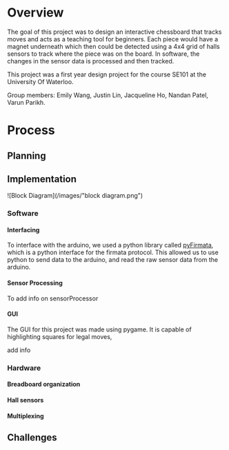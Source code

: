 # Overview

The goal of this project was to design an interactive chessboard that tracks moves and acts as a teaching tool for beginners.
Each piece would have a magnet underneath which then could be detected using a 
4x4 grid of halls sensors to track where the piece was on the board.
In software, the changes in the sensor data is processed and then tracked.

This project was a first year design project for the course SE101 at the University Of Waterloo.

Group members: Emily Wang, Justin Lin, Jacqueline Ho, Nandan Patel, Varun Parikh.

# Process



## Planning


## Implementation

![Block Diagram](/images/"block diagram.png")


### Software

#### Interfacing
To interface with the arduino, we used a python library called 
[pyFirmata](https://github.com/tino/pyFirmata),
which is a python interface for the firmata protocol. 
This allowed us to use python to send data to the arduino, 
and read the raw sensor data from the arduino.

#### Sensor Processing
To add info on sensorProcessor


#### GUI
The GUI for this project was made using pygame. It is capable of highlighting squares 
for legal moves, 

add info





### Hardware

#### Breadboard organization

#### Hall sensors

#### Multiplexing



## Challenges


